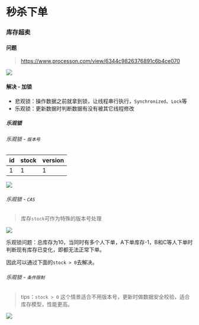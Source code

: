 # 秒杀下单

### 库存超卖

#### 问题

> https://www.processon.com/view/6344c9826376891c6b4ce070

![](images/redis-秒杀下单-库存超卖.png)

#### 解决 - 加锁

- 悲观锁：操作数据之前就拿到锁，让线程串行执行，`Synchronized`、`Lock`等
- 乐观锁：更新数据时判断数据有没有被其它线程修改

##### 乐观锁

###### 乐观锁 - `版本号`

| id  | stock | version |
|-----|-------|---------|
| 1   | 1     | 1       |

![](images/redis-秒杀下单-库存超卖-乐观锁-版本号.png)

###### 乐观锁 - `CAS`

> 库存`stock`可作为特殊的版本号处理

![](images/redis-秒杀下单-库存超卖-乐观锁-CAS.png)

乐观锁问题：总库存为10，当同时有多个人下单，A下单库存-1，B和C等人下单时判断现有库存已变化，即都无法正常下单。

因此可以通过下面的`stock > 0`去解决。

###### 乐观锁 - `条件限制`

> tips：`stock > 0` 这个情景适合不用版本号，更新时做数据安全校验，适合库存模型，性能更高。

![](images/redis-秒杀下单-库存超卖-乐观锁-条件限制.png)

